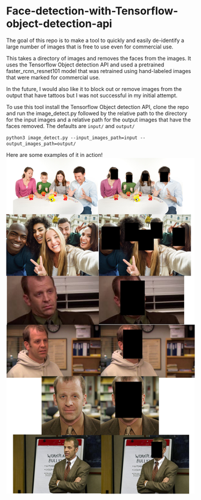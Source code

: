 # Face-detection-with-Tensorflow-object-detection-api

The goal of this repo is to make a tool to quickly and easily de-identify a large number of images that is free to use even for commercial use.

This takes a directory of images and removes the faces from the images. It uses the Tensorflow Object detection API and used a pretrained faster_rcnn_resnet101 model that was retrained using hand-labeled images that were marked for commercial use. 

In the future, I would also like it to block out or remove images from the output that have tattoos but I was not successful in my initial attempt. 

To use this tool install the Tensorflow Object detection API, clone the repo and run the image_detect.py followed by the relative path to the directory for the input images and a relative path for the output images that have the faces removed. The defaults are `input/` and `output/`
```
python3 image_detect.py --input_images_path=input --output_images_path=output/
```

Here are some examples of it in action!
![alt text](https://raw.githubusercontent.com/john-cusack/Face-detection-with-Tensorflow-object-detection-api/master/deid_v1.png)

